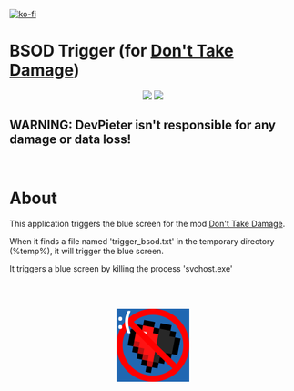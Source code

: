 [![ko-fi](https://ko-fi.com/img/githubbutton_sm.svg)](https://ko-fi.com/K3K05621Y)
<br>
# BSOD Trigger (for [Don't Take Damage](https://github.com/DevPieter/Dont-Take-Damage))

<p align="center">
<img src="https://img.shields.io/static/v1?label=Made%20With&message=%E2%9D%A4&color=red"/>
<img src="https://img.shields.io/static/v1?label=By&message=DevPieter&color=blueviolet"/>
</p>

## WARNING: DevPieter isn't responsible for any damage or data loss!
<br>

# About

This application triggers the blue screen for the mod [Don't Take Damage](https://github.com/DevPieter/Dont-Take-Damage).

When it finds a file named 'trigger_bsod.txt' in the temporary directory (%temp%), it will trigger the blue screen.

It triggers a blue screen by killing the process 'svchost.exe'

<br><br>

<p align="center"> 
<img src="https://github.com/DevPieter/Dont-Take-Damage/raw/main/src/main/resources/assets/donttakedamage/icon.png" alt="Inco"/>
</p>
